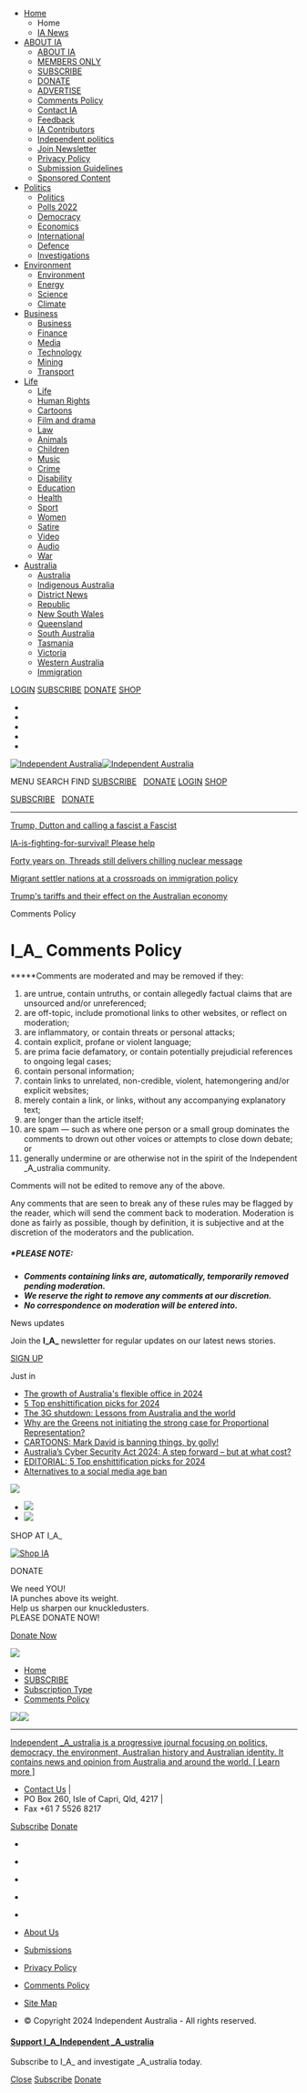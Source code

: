 * [Home](#lnk-1)
    * Home
    * [IA News](https://independentaustralia.net/ia-news)
* [ABOUT IA](#lnk-2)
    * [ABOUT IA](https://independentaustralia.net/about-ia/about)
    * [MEMBERS ONLY](https://independentaustralia.net/member-login)
    * [SUBSCRIBE](https://independentaustralia.net/about-ia/subscribe)
    * [DONATE](https://independentaustralia.net/about-ia/donate-to-ia)
    * [ADVERTISE](https://independentaustralia.net/about-ia/advertise-on-ia)
    * [Comments Policy](https://independentaustralia.net/about-ia/comments-policy)
    * [Contact IA](https://independentaustralia.net/about-ia/contact-independent-australia)
    * [Feedback](https://independentaustralia.net/about-ia/feedback)
    * [IA Contributors](https://independentaustralia.net/about-ia/ia-contributors)
    * [Independent politics](https://independentaustralia.net/about-ia/resource-for-independents)
    * [Join Newsletter](https://independentaustralia.net/about-ia/join-newsletter)
    * [Privacy Policy](https://independentaustralia.net/about-ia/privacy-policy)
    * [Submission Guidelines](https://independentaustralia.net/about-ia/contributor-guidelines)
    * [Sponsored Content](https://independentaustralia.net/about-ia/sponsored-content)
* [Politics](#lnk-29)
    * [Politics](https://independentaustralia.net/politics/political-news)
    * [Polls 2022](https://independentaustralia.net/politics/polls-2022)
    * [Democracy](https://independentaustralia.net/politics/democracy)
    * [Economics](https://independentaustralia.net/politics/economics)
    * [International](https://independentaustralia.net/politics/international)
    * [Defence](https://independentaustralia.net/politics/defence)
    * [Investigations](https://independentaustralia.net/politics/investigations)
* [Environment](#lnk-42)
    * [Environment](https://independentaustralia.net/environment/environment-news)
    * [Energy](https://independentaustralia.net/environment/energy)
    * [Science](https://independentaustralia.net/environment/science)
    * [Climate](https://independentaustralia.net/environment/climate)
* [Business](#lnk-49)
    * [Business](https://independentaustralia.net/business/business-news)
    * [Finance](https://independentaustralia.net/business/finance)
    * [Media](https://independentaustralia.net/business/media)
    * [Technology](https://independentaustralia.net/business/technology)
    * [Mining](https://independentaustralia.net/business/mining)
    * [Transport](https://independentaustralia.net/business/transport)
* [Life](#lnk-72)
    * [Life](https://independentaustralia.net/life/life-news)
    * [Human Rights](https://independentaustralia.net/life/human-rights)
    * [Cartoons](https://independentaustralia.net/life/cartoons)
    * [Film and drama](https://independentaustralia.net/life/film-and-drama)
    * [Law](https://independentaustralia.net/life/law)
    * [Animals](https://independentaustralia.net/life/animals)
    * [Children](https://independentaustralia.net/life/children)
    * [Music](https://independentaustralia.net/life/music)
    * [Crime](https://independentaustralia.net/life/crime)
    * [Disability](https://independentaustralia.net/life/disability)
    * [Education](https://independentaustralia.net/life/education)
    * [Health](https://independentaustralia.net/life/health)
    * [Sport](https://independentaustralia.net/life/sport)
    * [Women](https://independentaustralia.net/life/women)
    * [Satire](https://independentaustralia.net/life/satire)
    * [Video](https://independentaustralia.net/life/video)
    * [Audio](https://independentaustralia.net/life/audio)
    * [War](https://independentaustralia.net/life/war)
* [Australia](#lnk-59)
    * [Australia](https://independentaustralia.net/australia/australia-news)
    * [Indigenous Australia](https://independentaustralia.net/australia/indigenous-australia)
    * [District News](https://independentaustralia.net/australia/district-news)
    * [Republic](https://independentaustralia.net/australia/republic)
    * [New South Wales](https://independentaustralia.net/australia/new-south-wales)
    * [Queensland](https://independentaustralia.net/australia/queensland)
    * [South Australia](https://independentaustralia.net/australia/south-australia)
    * [Tasmania](https://independentaustralia.net/australia/tasmania)
    * [Victoria](https://independentaustralia.net/australia/victoria)
    * [Western Australia](https://independentaustralia.net/australia/western-australia)
    * [Immigration](https://independentaustralia.net/australia/new-australians)

[LOGIN](https://independentaustralia.net/member-login) [SUBSCRIBE](https://independentaustralia.net/about-ia/subscribe) [DONATE](https://independentaustralia.net/about-ia/donate-to-ia) [SHOP](http://independent-australia.myshopify.com/)

* [](https://twitter.com/IndependentAus)
* [](https://flipboard.com/@independentaus)
* [](https://www.facebook.com/IndependentAus)
* [](https://www.youtube.com/user/IndependentAus)
* [](http://feeds.feedburner.com/IndependentAustralia)

[](javascript:void(0))

[![Independent Australia](/t/2018/logo-2018-lg-h90.png)![Independent Australia](/t/2018/logo-2018-sm.png)](https://independentaustralia.net/)

MENU SEARCH FIND [SUBSCRIBE](https://independentaustralia.net/about-ia/subscribe)   [DONATE](https://independentaustralia.net/about-ia/donate-to-ia) [LOGIN](https://independentaustralia.net/member-login) [SHOP](http://independent-australia.myshopify.com/)

[SUBSCRIBE](https://independentaustralia.net/about-ia/subscribe)   [DONATE](https://independentaustralia.net/about-ia/donate-to-ia)

* * *

[Trump, Dutton and calling a fascist a Fascist](https://independentaustralia.net/article-display/trump-dutton-and-calling-a-fascist-a-fascist,19175)

[IA-is-fighting-for-survival! Please help](https://www.gofundme.com/f/ia-is-fighting-for-survival-its-life-depends-on-you)

[Forty years on, Threads still delivers chilling nuclear message](https://independentaustralia.net/article-display/forty-years-on-threads-still-delivers-chilling-nuclear-message,19198)

[Migrant settler nations at a crossroads on immigration policy](https://independentaustralia.net/article-display/politics-display/migrant-settler-nations-at-a-crossroads-on-immigration-policy,19197)

[Trump's tariffs and their effect on the Australian economy](https://independentaustralia.net/article-display/trumps-tariffs-and-their-effect-on-the-australian-economy,19194)

Comments Policy

I_A_ Comments Policy
====================

**\***Comments are moderated and may be removed if they:

1. are untrue, contain untruths, or contain allegedly factual claims that are unsourced and/or unreferenced;
2. are off-topic, include promotional links to other websites, or reflect on moderation;
3. are inflammatory, or contain threats or personal attacks;
4. contain explicit, profane or violent language;
5. are prima facie defamatory, or contain potentially prejudicial references to ongoing legal cases;
6. contain personal information;
7. contain links to unrelated, non-credible, violent, hatemongering and/or explicit websites;
8. merely contain a link, or links, without any accompanying explanatory text;
9. are longer than the article itself;
10. are spam — such as where one person or a small group dominates the comments to drown out other voices or attempts to close down debate; or
11. generally undermine or are otherwise not in the spirit of the Independent _A_ustralia community.

Comments will not be edited to remove any of the above.

Any comments that are seen to break any of these rules may be flagged by the reader, which will send the comment back to moderation. Moderation is done as fairly as possible, though by definition, it is subjective and at the discretion of the moderators and the publication.

##### **\*PLEASE NOTE:**

* _**Comments containing links are, automatically, temporarily removed pending moderation.**_ 
* _**We reserve the right to remove any comments at our discretion.**_
* **_No correspondence on moderation will be entered into._**

News updates

Join the **I_A_** newsletter for regular updates on our latest news stories.

[SIGN UP](https://independentaustralia.net/about-ia/join-newsletter)

Just in

* [The growth of Australia's flexible office in 2024](https://independentaustralia.net/article-display/the-growth-of-australias-flexible-office-in-2024,18626 "Permanent Link : The growth of Australia's flexible office in 2024")
* [5 Top enshittification picks for 2024](https://independentaustralia.net/article-display/5-top-enshittification-picks-for-2024,19213 "Permanent Link : 5 Top enshittification picks for 2024")
* [The 3G shutdown: Lessons from Australia and the world](https://independentaustralia.net/article-display/the-3g-shutdown-lessons-from-australia-and-the-world,19208 "Permanent Link : The 3G shutdown: Lessons from Australia and the world")
* [Why are the Greens not initiating the strong case for Proportional Representation?](https://independentaustralia.net/article-display/why-are-the-greens-not-initiating-the-strong-case-for-proportional-representation,19216 "Permanent Link : Why are the Greens not initiating the strong case for Proportional Representation?")
* [CARTOONS: Mark David is banning things, by golly!](https://independentaustralia.net/article-display/cartoons-mark-david-is-banning-things-by-golly,19214 "Permanent Link : CARTOONS: Mark David is banning things, by golly!")
* [Australia’s Cyber Security Act 2024: A step forward – but at what cost?](https://independentaustralia.net/article-display/australias-cyber-security-act-2024-a-step-forward-but-at-what-cost,19215 "Permanent Link : Australia’s Cyber Security Act 2024: A step forward – but at what cost?")
* [EDITORIAL: 5 Top enshittification picks for 2024](https://independentaustralia.net/article-display/editorial-5-top-enshittification-picks-for-2024,19212 "Permanent Link : EDITORIAL: 5 Top enshittification picks for 2024")
* [Alternatives to a social media age ban](https://independentaustralia.net/article-display/alternatives-to-a-social-media-age-ban,19211 "Permanent Link : Alternatives to a social media age ban")

[![](https://independent-australia.myshopify.com/cdn/shop/files/2024MagCover1_aff90a98-8997-4ca5-8e59-d49c1b50ea32_large.jpg?v=1698989656)](https://independent-australia.myshopify.com/collections/magazines-and-newspapers/products/copy-of-2024-ia-print-magazine-subscriber-advance-order-discounted-price-1)

* [![](https://2ceaba478485263a3d1b-ca84b0d9207786498f0d59a9924a706d.ssl.cf4.rackcdn.com/ashbygate-opt.png)](https://independentaustralia.net/ashbygate/)
* [![](https://2ceaba478485263a3d1b-ca84b0d9207786498f0d59a9924a706d.ssl.cf4.rackcdn.com/map-small-opt.png)](https://independentaustralia.net/jacksonville/)

SHOP AT I_A_

[![Shop IA](https://6d6ac7212d1b785e69a9-0863a0e2a7ee7c39da34b1278f62be16.ssl.cf1.rackcdn.com/IA-online-storegif.gif)](http://independent-australia.myshopify.com/)

DONATE

We need YOU!  
IA punches above its weight.  
Help us sharpen our knuckledusters.  
PLEASE DONATE NOW!

[Donate Now](https://independentaustralia.net/about-ia/donate-to-ia)

[![](https://2ceaba478485263a3d1b-ca84b0d9207786498f0d59a9924a706d.ssl.cf4.rackcdn.com/ash-book-buy.gif)](https://independentaustralia.net/ashbygate-book)

* [Home](https://independentaustralia.net/)
* [SUBSCRIBE](https://independentaustralia.net/about-ia/)
* [Subscription Type](https://independentaustralia.net/about-ia/subscription-type)
* [Comments Policy](https://independentaustralia.net/about-ia/comments-policy)

[![](/t/2018/logo-2018-lg.png)![](/t/2018/logo-2018-sm.png)](https://independentaustralia.net/)

* * *

[Independent _A_ustralia is a progressive journal focusing on politics, democracy, the environment, Australian history and Australian identity. It contains news and opinion from Australia and around the world. \[ Learn more \]](https://independentaustralia.net/about-ia/about)

* [Contact Us](https://independentaustralia.net/about-ia/contact-independent-australia) |
* PO Box 260, Isle of Capri, Qld, 4217 |
* Fax +61 7 5526 8217

[Subscribe](https://independentaustralia.net/about-ia/subscribe) [Donate](https://independentaustralia.net/about-ia/donate-to-ia)

* [](https://twitter.com/IndependentAus)
* [](https://flipboard.com/@independentaus)
* [](https://www.facebook.com/IndependentAus)
* [](https://www.youtube.com/user/IndependentAus)
* [](http://feeds.feedburner.com/IndependentAustralia)

* [About Us](https://independentaustralia.net/about-ia/about)
* [Submissions](https://independentaustralia.net/about-ia/contributor-guidelines)
* [Privacy Policy](https://independentaustralia.net/about-ia/privacy-policy)
* [Comments Policy](https://independentaustralia.net/about-ia/comments-policy)
* [Site Map](https://independentaustralia.net/site-map)

* © Copyright 2024 Independent Australia - All rights reserved.

#### [Support I_A_Independent _A_ustralia](https://independentaustralia.net/about-ia/subscribe)

Subscribe to I_A_ and investigate _A_ustralia today.

[Close](#) [Subscribe](https://independentaustralia.net/about-ia/subscribe) [Donate](https://independentaustralia.net/about-ia/donate-to-ia)

[](#)